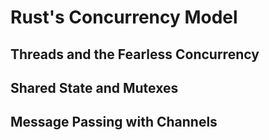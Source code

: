 # Rust's Concurrency Model

## Threads and the Fearless Concurrency

## Shared State and Mutexes

## Message Passing with Channels

